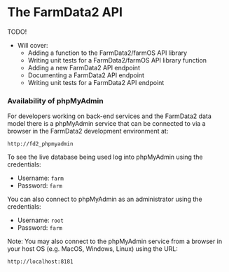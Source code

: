 # The FarmData2 API

TODO!

- Will cover:
  - Adding a function to the FarmData2/farmOS API library
  - Writing unit tests for a FarmData2/farmOS API library function
  - Adding a new FarmData2 API endpoint
  - Documenting a FarmData2 API endpoint
  - Writing unit tests for a FarmData2 API endpoint

### Availability of phpMyAdmin ###

For developers working on back-end services and the FarmData2 data model there is a phpMyAdmin service that can be connected to via a browser in the FarmData2 development environment at:

```
http://fd2_phpmyadmin
```  

To see the live database being used log into phpMyAdmin using the credentials:
  * Username: `farm`
  * Password: `farm`

You can also connect to phpMyAdmin as an administrator using the credentials:
  * Username: `root`
  * Password: `farm`

Note: You may also connect to the phpMyAdmin service from a browser in your host OS (e.g. MacOS, Windows, Linux) using the URL:
```
http://localhost:8181
```